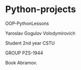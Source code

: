 # Python-projects

 OOP-PythonLessons
 
 Yaroslav Gogulov Volodymirovich

Student 2nd year CSTU

GROUP PZS-1944

Book Abramov.

